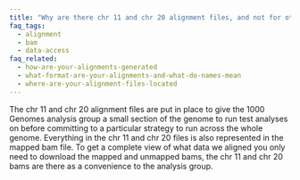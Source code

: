 ```yaml
---
title: "Why are there chr 11 and chr 20 alignment files, and not for other chromosomes?"
faq_tags:
  - alignment
  - bam
  - data-access
faq_related:
  - how-are-your-alignments-generated
  - what-format-are-your-alignments-and-what-do-names-mean
  - where-are-your-alignment-files-located
---
```

                    
The chr 11 and chr 20 alignment files are put in place to give the 1000 Genomes analysis group a small section of the genome to run test analyses on before committing to a particular strategy to run across the whole genome.
Everything in the chr 11 and chr 20 files is also represented in the mapped bam file.
To get a complete view of what data we aligned you only need to download the mapped and unmapped bams, the chr 11 and chr 20 bams are there as a convenience to the analysis group.
